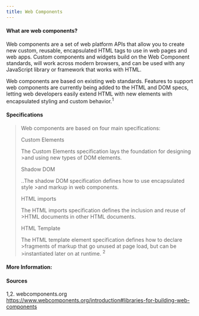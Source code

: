 ```yaml
---
title: Web Components
---
```

#### What are web components?

Web components are a set of web platform APIs that allow you to create new custom, reusable, encapsulated HTML tags to use in web pages and web apps. Custom components and widgets build on the Web Component standards, will work across modern browsers, and can be used with any JavaScript library or framework that works with HTML.

Web components are based on existing web standards. Features to support web components are currently being added to the HTML and DOM specs, letting web developers easily extend HTML with new elements with encapsulated styling and custom behavior.<sup>1</sup>


#### Specifications

>Web components are based on four main specifications:
>
>Custom Elements
>
>The Custom Elements specification lays the foundation for designing >and using new types of DOM elements.
>
>Shadow DOM
>
>..The shadow DOM specification defines how to use encapsulated style >and markup in web components.
>
>HTML imports
>
>The HTML imports specification defines the inclusion and reuse of >HTML documents in other HTML documents.
>
>HTML Template
>
>The HTML template element specification defines how to declare >fragments of markup that go unused at page load, but can be >instantiated later on at runtime.
<sup>2</sup>


#### More Information:



#### Sources

1,2. webcomponents.org https://www.webcomponents.org/introduction#libraries-for-building-web-components
